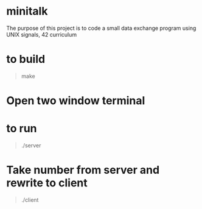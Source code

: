 # minitalk
The purpose of this project is to code a small data exchange program using UNIX signals, 42 curriculum

# to build
> make

# Open two window terminal
# to run
> ./server
# Take number from server and rewrite to client
> ./client
